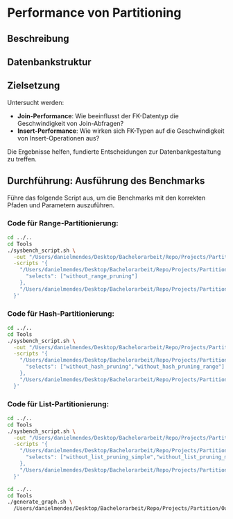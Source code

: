 # Performance von Partitioning
## Beschreibung

## Datenbankstruktur

## Zielsetzung
Untersucht werden:
- **Join-Performance**: Wie beeinflusst der FK-Datentyp die Geschwindigkeit von Join-Abfragen?
- **Insert-Performance**: Wie wirken sich FK-Typen auf die Geschwindigkeit von Insert-Operationen aus?

Die Ergebnisse helfen, fundierte Entscheidungen zur Datenbankgestaltung zu treffen.

## Durchführung: Ausführung des Benchmarks

Führe das folgende Script aus, um die Benchmarks mit den korrekten Pfaden und Parametern auszuführen.

### Code für Range-Partitionierung:
```bash
cd ../..
cd Tools
./sysbench_script.sh \
  -out "/Users/danielmendes/Desktop/Bachelorarbeit/Repo/Projects/Partition/Output" \
  -scripts '{
    "/Users/danielmendes/Desktop/Bachelorarbeit/Repo/Projects/Partition/Scripts/without_partitioning": {
      "selects": ["without_range_pruning"]
    },
    "/Users/danielmendes/Desktop/Bachelorarbeit/Repo/Projects/Partition/Scripts/range_partitioning": {}
  }'
```

### Code für Hash-Partitionierung:
```bash
cd ../..
cd Tools
./sysbench_script.sh \
  -out "/Users/danielmendes/Desktop/Bachelorarbeit/Repo/Projects/Partition/Output" \
  -scripts '{
    "/Users/danielmendes/Desktop/Bachelorarbeit/Repo/Projects/Partition/Scripts/without_partitioning": {
      "selects": ["without_hash_pruning","without_hash_pruning_range"]
    },
    "/Users/danielmendes/Desktop/Bachelorarbeit/Repo/Projects/Partition/Scripts/hash_partitioning": {}
  }'
```

### Code für List-Partitionierung:
```bash
cd ../..
cd Tools
./sysbench_script.sh \
  -out "/Users/danielmendes/Desktop/Bachelorarbeit/Repo/Projects/Partition/Output" \
  -scripts '{
    "/Users/danielmendes/Desktop/Bachelorarbeit/Repo/Projects/Partition/Scripts/without_partitioning": {
      "selects": ["without_list_pruning_simple","without_list_pruning_multiple"]
    },
    "/Users/danielmendes/Desktop/Bachelorarbeit/Repo/Projects/Partition/Scripts/list_partitioning": {}
  }'
```

```bash
cd ../..
cd Tools
./generate_graph.sh \
  /Users/danielmendes/Desktop/Bachelorarbeit/Repo/Projects/Partition/Output
```